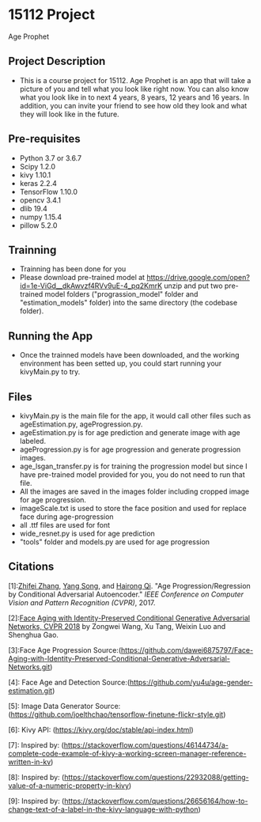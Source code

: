 # 15112 Project 
Age Prophet

## Project Description
* This is a course project for 15112. Age Prophet is an app that will take a picture of you and tell what you look like right now. You can also know what you look like in to next 4 years, 8 years, 12 years and 16 years. In addition, you can invite your friend to see how old they look and what they will look like in the future. 

## Pre-requisites
* Python 3.7 or 3.6.7
* Scipy 1.2.0
* kivy 1.10.1
* keras 2.2.4
* TensorFlow 1.10.0
* opencv 3.4.1
* dlib 19.4
* numpy 1.15.4
* pillow 5.2.0

## Trainning 
* Trainning has been done for you
* Please download pre-trained model at https://drive.google.com/open?id=1e-ViGd__dkAwvzf4RVv9uE-4_pq2KmrK unzip and put two pre-trained model folders ("prograssion_model" folder and "estimation_models" folder) into the same directory (the codebase folder).

## Running the App
* Once the trainned models have been downloaded, and the working environment has been setted up,  you could start running your kivyMain.py to try.  

## Files
* kivyMain.py is the main file for the app, it would call other files such as ageEstimation.py, ageProgression.py. 
* ageEstimation.py is for age prediction and generate image with age labeled.
* ageProgression.py is for age progression and generate progression images.
* age_lsgan_transfer.py is for training the progression model but since I have pre-trained model provided for you, you do not need to run that file.
* All the images are saved in the images folder including cropped image for age progression.
* imageScale.txt is used to store the face position and used for replace face during age-progression
* all .ttf files are used for font
* wide_resnet.py is used for age prediction
* "tools" folder and models.py are used for age progression

## Citations
[1]:[Zhifei Zhang](http://web.eecs.utk.edu/~zzhang61/), [Yang Song](http://web.eecs.utk.edu/~ysong18/), and [Hairong Qi](https://www.eecs.utk.edu/people/faculty/hqi/). "Age Progression/Regression by Conditional Adversarial Autoencoder." *IEEE Conference on Computer Vision and Pattern Recognition (CVPR)*, 2017.

[2]:[Face Aging with Identity-Preserved Conditional Generative Adversarial Networks, CVPR 2018](http://openaccess.thecvf.com/content_cvpr_2018/papers/Wang_Face_Aging_With_CVPR_2018_paper.pdf) by Zongwei Wang, Xu Tang, Weixin Luo and Shenghua Gao. 

[3]:Face Age Progression Source:(https://github.com/dawei6875797/Face-Aging-with-Identity-Preserved-Conditional-Generative-Adversarial-Networks.git)

[4]: Face Age and Detection Source:(https://github.com/yu4u/age-gender-estimation.git)

[5]: Image Data Generator Source: (https://github.com/joelthchao/tensorflow-finetune-flickr-style.git)

[6]: Kivy API: (https://kivy.org/doc/stable/api-index.html)

[7]: Inspired by: (https://stackoverflow.com/questions/46144734/a-complete-code-example-of-kivy-a-working-screen-manager-reference-written-in-kv)

[8]: Inspired by: (https://stackoverflow.com/questions/22932088/getting-value-of-a-numeric-property-in-kivy)

[9]: Inspired by: (https://stackoverflow.com/questions/26656164/how-to-change-text-of-a-label-in-the-kivy-language-with-python)
